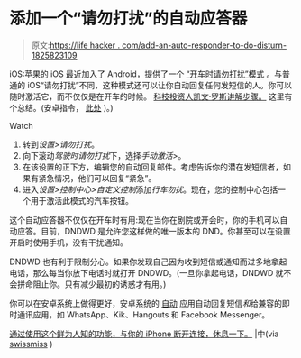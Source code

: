# 添加一个“请勿打扰”的自动应答器

> 原文:[https://life hacker . com/add-an-auto-responder-to-do-disturn-1825823109](https://lifehacker.com/add-an-auto-responder-to-do-not-disturb-1825823109)

iOS:苹果的 iOS 最近加入了 Android，提供了一个 [“开车时请勿打扰”模式](https://lifehacker.com/ios-11-lets-you-automatically-mute-texts-and-notificati-1818587612#_ga=2.218092757.2130151020.1525698930-3846207152.1521480874) 。与普通的 iOS“请勿打扰”不同，这种模式还可以让你自动回复任何发短信的人。你可以随时激活它，而不仅仅是在开车的时候。 [科技投资人凯文·罗斯讲解步骤。](https://medium.com/@kevinrose/disconnect-and-take-a-break-from-your-iphone-by-using-this-little-known-feature-c8e6f41660da) 这里有个总结。(安卓指令， [此处](https://fieldguide.gizmodo.com/how-to-set-up-auto-respond-texts-when-youre-driving-1794911685#_ga=2.218092757.2130151020.1525698930-3846207152.1521480874) )。)

Watch

1.  转到*设置>请勿打扰*。
2.  向下滚动*驾驶时请勿打扰*下，选择*手动激活>*。
3.  在该设置的正下方，编辑您的自动回复邮件。考虑告诉你的潜在发短信者，如果有紧急情况，他们可以回复“紧急”。
4.  进入*设置>控制中心>自定义控制*添加*行车勿扰*。现在，您的控制中心包括一个用于激活此模式的汽车按钮。

这个自动应答器不仅仅在开车时有用:现在当你在剧院或开会时，你的手机可以自动应答。目前，DNDWD 是允许您这样做的唯一版本的 DND。你甚至可以在设置开启时使用手机，没有干扰通知。

DNDWD 也有利于限制分心。如果你发现自己因为收到短信或通知而过多地拿起电话，那么每当你放下电话时就打开 DNDWD。(一旦你拿起电话，DNDWD 就不会拼命阻止你。只有减少最初的诱惑才有用。)

你可以在安卓系统上做得更好，安卓系统的 [自动](https://play.google.com/store/apps/details?id=com.google.android.projection.gearhead) 应用自动回复短信*和*给兼容的即时通讯应用，如 WhatsApp、Kik、Hangouts 和 Facebook Messenger。

[通过使用这个鲜为人知的功能，与你的 iPhone 断开连接，休息一下。](https://medium.com/@kevinrose/disconnect-and-take-a-break-from-your-iphone-by-using-this-little-known-feature-c8e6f41660da) |中(via [swissmiss](http://www.swiss-miss.com/2018/05/text-autoresponder.html) )